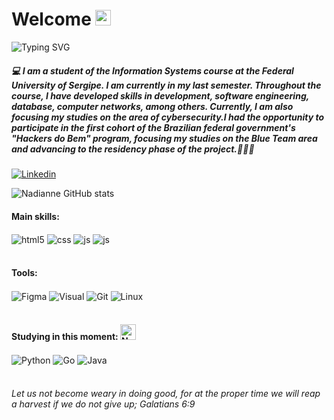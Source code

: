 # Welcome <img src="https://raw.githubusercontent.com/Tarikul-Islam-Anik/Animated-Fluent-Emojis/master/Emojis/Smilies/Grey%20Heart.png" alt="Grey Heart" width="25" height="25" />


![Typing SVG](https://readme-typing-svg.demolab.com/?lines=Hi+everyone;I'm+Nadianne+Galvão)

##### 💻 I am a student of the Information Systems course at the Federal University of Sergipe. I am currently in my last semester. Throughout the course, I have developed skills in development, software engineering, database, computer networks, among others. Currently, I am also focusing my studies on the area of ​​cybersecurity.I had the opportunity to participate in the first cohort of the Brazilian federal government's "Hackers do Bem" program, focusing my studies on the Blue Team area and advancing to the residency phase of the project.👩🏻‍💻


[![Linkedin](https://img.shields.io/badge/LinkedIn-0077B5?style=for-the-badge&logo=linkedin&logoColor=white)](https://www.linkedin.com/in/nadianne-galv%C3%A3o-842833148/)

![Nadianne GitHub stats](https://github-readme-stats.vercel.app/api?username=Nadianne&show_icons=true&theme=transparent)

#### Main skills: 
<div style="display: inline_block">
  <img align="center" alt="html5" src="https://img.shields.io/badge/HTML5-E34F26?style=for-the-badge&logo=html5&logoColor=white" />
  <img align="center" alt="css" src="https://img.shields.io/badge/CSS3-1572B6?style=for-the-badge&logo=css3&logoColor=white" />
  <img align="center" alt="js" src="https://img.shields.io/badge/JavaScript-F7DF1E?style=for-the-badge&logo=javascript&logoColor=black" />
  <img align="center" alt="js" src="https://img.shields.io/badge/c%23-%23239120.svg?style=for-the-badge&logo=csharp&logoColor=white" />

</div><br/>

#### Tools:
<div style="display: inline_block">
  <img align="center" alt="Figma" src="https://img.shields.io/badge/Figma-F24E1E?style=for-the-badge&logo=figma&logoColor=white" />
  <img align="center" alt="Visual" src="https://img.shields.io/badge/Visual_Studio_Code-0078D4?style=for-the-badge&logo=visual%20studio%20code&logoColor=white" />
  <img align="center" alt="Git" src="https://img.shields.io/badge/GitHub-100000?style=for-the-badge&logo=github&logoColor=white" />
  <img align="center" alt="Linux" src="https://img.shields.io/badge/Linux-FCC624?style=for-the-badge&logo=linux&logoColor=black" />
  <img align="center" alt="" src="https://img.shields.io/badge/Red%20Hat-EE0000?style=for-the-badge&logo=redhat&logoColor=white" />
</div><br/>

#### Studying in this moment: <img src="https://raw.githubusercontent.com/Tarikul-Islam-Anik/Animated-Fluent-Emojis/master/Emojis/Smilies/Nerd%20Face.png" alt="Nerd Face" width="25" height="25" />
<div style="display: inline_block">
  <img align="center" alt="Python" src="https://img.shields.io/badge/python-3670A0?style=for-the-badge&logo=python&logoColor=ffdd54" />
  <img align="center" alt="Go" src="https://img.shields.io/badge/Go-00ADD8?style=for-the-badge&logo=go&logoColor=white" />
  <img align="center" alt="Java" src="https://img.shields.io/badge/Java-ED8B00?style=for-the-badge&logo=openjdk&logoColor=white" />
</div><br/>




###### *Let us not become weary in doing good, for at the proper time we will reap a harvest if we do not give up; Galatians 6:9*
